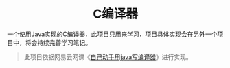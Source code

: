 # <center> C编译器

一个使用Java实现的C编译器，此项目只用来学习，项目具体实现会在另外一个项目中，将会持续完善学习笔记。

> 此项目依据网易云网课《[自己动手用java写编译器](https://study.163.com/course/introduction/1002830012.htm)》进行实现。